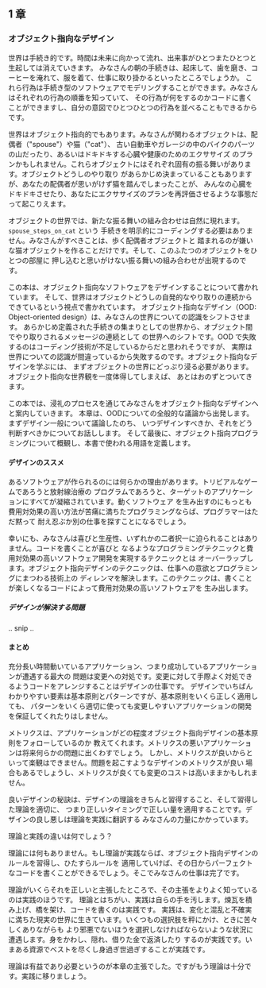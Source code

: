 ## 1 章

### オブジェクト指向なデザイン

世界は手続き的です。時間は未来に向かって流れ、出来事がひとつまたひとつと生起しては消えていきます。
みなさんの朝の手続きは、起床して、歯を磨き、コーヒーを淹れて、服を着て、仕事に取り掛かるといったところでしょうか。
これら行為は手続き型のソフトウェアでモデリングすることができます。みなさんはそれぞれの行為の順番を知っていて、
その行為が何をするのかコードに書くことができますし、自分の意図でひとつひとつの行為を並べることもできるからです。

世界はオブジェクト指向的でもあります。みなさんが関わるオブジェクトは、配偶者（"spouse"）や猫（"cat"）、
古い自動車やガレージの中のバイクのパーツの山だったり、あるいはドキドキする心臓や健康のためのエクササイズ
のプランかもしれません。これらオブジェクトにはそれぞれ固有の振る舞いがあります。オブジェクトどうしのやり取り
があらかじめ決まっていることもありますが、あなたの配偶者が思いがけず猫を踏んでしまったことが、
みんなの心臓をドキドキさせたり、あなたにエクササイズのプランを再評価させるような事態だって起こりえます。

オブジェクトの世界では、新たな振る舞いの組み合わせは自然に現れます。`spouse_steps_on_cat` という
手続きを明示的にコーディングする必要はありません。みなさんがすべきことは、歩く配偶者オブジェクトと
踏まれるのが嫌いな猫オブジェクトを作ることだけです。そして、このふたつのオブジェクトをひとつの部屋に
押し込むと思いがけない振る舞いの組み合わせが出現するのです。

この本は、オブジェクト指向なソフトウェアをデザインすることについて書かれています。
そして、世界はオブジェクトどうしの自発的なやり取りの連続からできているという視点で書かれています。
オブジェクト指向なデザイン（OOD: Object-oriented design）は、みなさんの世界についての認識をシフトさせます。
あらかじめ定義された手続きの集まりとしての世界から、オブジェクト間でやり取りされるメッセージの連続として
の世界へのシフトです。OOD で失敗するのはコーディング技術が不足しているからだと思われそうですが、
実際は世界についての認識が間違っているから失敗するのです。オブジェクト指向なデザインを学ぶには、
まずオブジェクトの世界にどっぷり浸る必要があります。オブジェクト指向な世界観を一度体得してしまえば、
あとはおのずとついてきます。

この本では、浸礼のプロセスを通じてみなさんをオブジェクト指向なデザインへと案内していきます。
本章は、OODについての全般的な議論から出発します。まずデザイン一般について議論したのち、
いつデザインすべきか、それをどう判断すべきかについてお話しします。
そして最後に、オブジェクト指向プログラミングについて概観し、本書で使われる用語を定義します。

#### デザインのススメ

あるソフトウェアが作られるのには何らかの理由があります。トリビアルなゲームであろうと放射線治療の
プログラムであろうと、ターゲットのアプリケーションにすべてが凝縮されています。動くソフトウェア
を生み出すのにもっとも費用対効果の高い方法が苦痛に満ちたプログラミングならば、プログラマーはただ黙って
耐え忍ぶか別の仕事を探すことになるでしょう。

幸いにも、みなさんは喜びと生産性、いずれかの二者択一に迫られることはありません。コードを書くことが喜びと
なるようなプログラミングテクニックと費用対効果の高いソフトウェア開発を実現するテクニックとは
オーバーラップします。オブジェクト指向デザインのテクニックは、仕事への意欲とプログラミングにまつわる技術上の
ディレンマを解決します。このテクニックは、書くことが楽しくなるコードによって費用対効果の高いソフトウェアを
生み出します。


##### デザインが解決する問題

.. snip ..

#### まとめ

充分長い時間動いているアプリケーション、つまり成功しているアプリケーションが遭遇する最大の
問題は変更への対処です。変更に対して手際よく対処できるようコードをアレンジすることはデザインの仕事です。
デザインでいちばんわかりやすい要素は基本原則とパターンですが、基本原則をいくら正しく適用しても、
パターンをいくら適切に使っても変更しやすいアプリケーションの開発を保証してくれたりはしません。

メトリクスは、アプリケーションがどの程度オブジェクト指向デザインの基本原則をフォローしているのか
教えてくれます。メトリクスの悪いアプリケーションは将来何らかの問題に出くわすでしょう。
しかし、メトリクスが良いからといって楽観はできません。問題を起こすようなデザインのメトリクスが良い
場合もあるでしょうし、メトリクスが良くても変更のコストは高いままかもしれません。

良いデザインの秘訣は、デザインの理論をきちんと習得すること、そして習得した理論を適切に、
つまり正しいタイミングで正しい量を適用することです。デザインの良し悪しは理論を実践に翻訳する
みなさんの力量にかかっています。

理論と実践の違いは何でしょう？

理論には何もありません。もし理論が実践ならば、オブジェクト指向デザインのルールを習得し、ひたすらルールを
適用していけば、その日からパーフェクトなコードを書くことができるでしょう。そこでみなさんの仕事は完了です。

理論がいくらそれを正しいと主張したところで、その主張をよりよく知っているのは実践のほうです。
理論とはちがい、実践は自らの手を汚します。煉瓦を積み上げ、橋を架け、コードを書くのは実践です。
実践は、変化と混乱と不確実に満ちた現実の世界に生きています。いくつもの選択肢を秤にかけ、ときに苦々しくありながらも
より邪悪でないほうを選択しなければならないような状況に遭遇します。身をかわし、隠れ、借りた金で返済したり
するのが実践です。いまある資源でベストを尽くし身過ぎ世過ぎすることが実践です。

理論は有益であり必要というのが本章の主張でした。ですがもう理論は十分です。実践に移りましょう。


